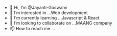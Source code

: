 - 👋 Hi, I’m @Jayanti-Goswami
- 👀 I’m interested in ...Web development
- 🌱 I’m currently learning ...Javascript & React
- 💞️ I’m looking to collaborate on ...MAANG company
- 📫 How to reach me ...

<!---
Jayanti-Goswami/Jayanti-Goswami is a ✨ special ✨ repository because its `README.md` (this file) appears on your GitHub profile.
You can click the Preview link to take a look at your changes.
--->
